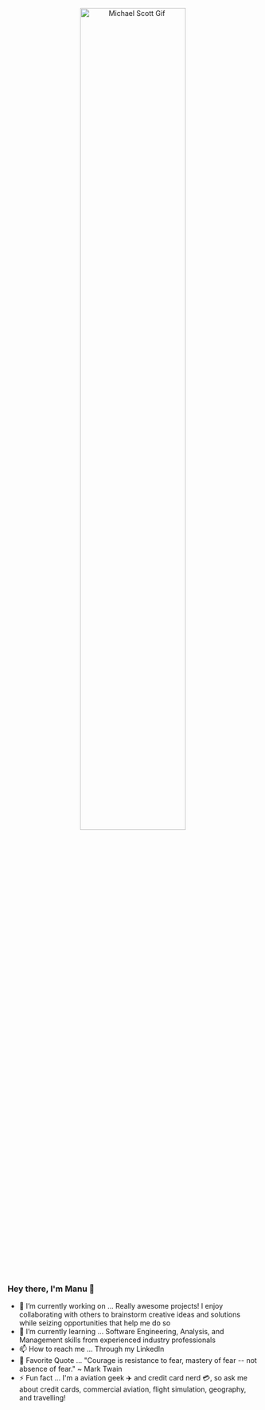 
<p align="center">
  <a href="https://github.com/manu-p-1/">
    <img src="https://github.com/manu-p-1/manu-p-1/blob/master/static/images/happy_mscott.gif" alt="Michael Scott Gif" width="65%"/>
  </a>
  <!-- Original Source: https://media.giphy.com/media/xMGh0bajSyNdC/giphy.gif -->
</p>

### Hey there, I'm Manu 👋

- 🔭 I’m currently working on ... Really awesome projects! I enjoy collaborating with others to brainstorm creative ideas and solutions while seizing opportunities that help me do so
- 🌱 I’m currently learning ... Software Engineering, Analysis, and Management skills from experienced industry professionals
- 📫 How to reach me ... Through my LinkedIn
- 💬 Favorite Quote ... "Courage is resistance to fear, mastery of fear -- not absence of fear." ~ Mark Twain
- ⚡ Fun fact ... I'm a aviation geek ✈️ and credit card nerd 💳, so ask me about credit cards, commercial aviation, flight simulation, geography, and travelling!

